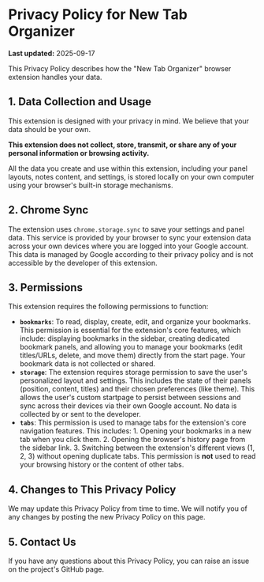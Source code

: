 # Privacy Policy for New Tab Organizer

**Last updated:** 2025-09-17

This Privacy Policy describes how the "New Tab Organizer" browser extension handles your data.

## 1. Data Collection and Usage

This extension is designed with your privacy in mind. We believe that your data should be your own.

**This extension does not collect, store, transmit, or share any of your personal information or browsing activity.**

All the data you create and use within this extension, including your panel layouts, notes content, and settings, is stored locally on your own computer using your browser's built-in storage mechanisms.

## 2. Chrome Sync

The extension uses `chrome.storage.sync` to save your settings and panel data. This service is provided by your browser to sync your extension data across your own devices where you are logged into your Google account. This data is managed by Google according to their privacy policy and is not accessible by the developer of this extension.

## 3. Permissions

This extension requires the following permissions to function:


-   **`bookmarks`**: To read, display, create, edit, and organize your bookmarks. This permission is essential for the extension's core features, which include: displaying bookmarks in the sidebar, creating dedicated bookmark panels, and allowing you to manage your bookmarks (edit titles/URLs, delete, and move them) directly from the start page. Your bookmark data is not collected or shared.
-   **`storage`**: The extension requires storage permission to save the user's personalized layout and settings. This includes the state of their panels (position, content, titles) and their chosen preferences (like theme). This allows the user's custom startpage to persist between sessions and sync across their devices via their own Google account. No data is collected by or sent to the developer.
-   **`tabs`**: This permission is used to manage tabs for the extension's core navigation features. This includes: 1. Opening your bookmarks in a new tab when you click them. 2. Opening the browser's history page from the sidebar link. 3. Switching between the extension's different views (1, 2, 3) without opening duplicate tabs. This permission is **not** used to read your browsing history or the content of other tabs.

## 4. Changes to This Privacy Policy

We may update this Privacy Policy from time to time. We will notify you of any changes by posting the new Privacy Policy on this page.

## 5. Contact Us

If you have any questions about this Privacy Policy, you can raise an issue on the project's GitHub page.
